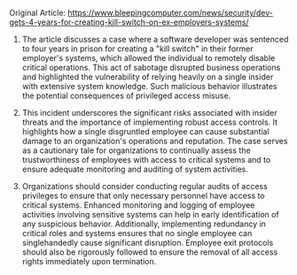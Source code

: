 Original Article: https://www.bleepingcomputer.com/news/security/dev-gets-4-years-for-creating-kill-switch-on-ex-employers-systems/

1) The article discusses a case where a software developer was sentenced to four years in prison for creating a "kill switch" in their former employer's systems, which allowed the individual to remotely disable critical operations. This act of sabotage disrupted business operations and highlighted the vulnerability of relying heavily on a single insider with extensive system knowledge. Such malicious behavior illustrates the potential consequences of privileged access misuse.

2) This incident underscores the significant risks associated with insider threats and the importance of implementing robust access controls. It highlights how a single disgruntled employee can cause substantial damage to an organization's operations and reputation. The case serves as a cautionary tale for organizations to continually assess the trustworthiness of employees with access to critical systems and to ensure adequate monitoring and auditing of system activities.

3) Organizations should consider conducting regular audits of access privileges to ensure that only necessary personnel have access to critical systems. Enhanced monitoring and logging of employee activities involving sensitive systems can help in early identification of any suspicious behavior. Additionally, implementing redundancy in critical roles and systems ensures that no single employee can singlehandedly cause significant disruption. Employee exit protocols should also be rigorously followed to ensure the removal of all access rights immediately upon termination.